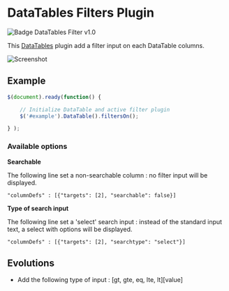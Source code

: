 # DataTables Filters Plugin
![Badge DataTables Filter v1.0](https://img.shields.io/badge/datatables.filters-v0.1-yellow.svg)

This [DataTables] plugin add a filter input on each DataTable columns.

![Screenshot](https://cloud.githubusercontent.com/assets/16703873/13925720/b0e7391e-ef89-11e5-9565-8dd8669d7f99.png)

## Example

``` javascript
$(document).ready(function() {

	// Initialize DataTable and active filter plugin
	$('#example').DataTable().filtersOn();

} );
```

### Available options

**Searchable**

The following line set a non-searchable column : no filter input will be displayed.

`"columnDefs" : [{"targets": [2], "searchable": false}]`

**Type of search input**

The following line set a 'select' search input : instead of the standard input text, a select with options will be displayed.

`"columnDefs" : [{"targets": [2], "searchtype": "select"}]`

## Evolutions

- Add the following type of input : [gt, gte, eq, lte, lt][value]

   [DataTables]: <https://datatables.net/>

